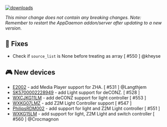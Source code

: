 [![downloads](https://img.shields.io/github/downloads/xaviml/controllerx/VERSION_TAG/total?style=for-the-badge)](http://github.com/xaviml/controllerx/releases/VERSION_TAG)

<!--:warning: This major/minor change contains a breaking change.-->

_This minor change does not contain any breaking changes._
_Note: Remember to restart the AppDaemon addon/server after updating to a new version._

<!--
## :pencil2: Features
-->

## :hammer: Fixes

- Check if `source_list` is None before treating as array [ #550 ] @kheyse

<!--
## :clock2: Performance
-->

<!--
## :scroll: Docs
-->

<!--
## :wrench: Refactor
-->

## :video_game: New devices

- [E2002](https://BASE_URL/controllerx/controllers/E2002) - add Media Player support for ZHA. [ #531 ] @Langthjem
- [SK5700002228949](https://BASE_URL/controllerx/controllers/SK5700002228949) - add Light support for deCONZ. [ #528 ]
- [WXCJKG11LM](https://BASE_URL/controllerx/controllers/WXCJKG11LM) - add deCONZ support for light controller [ #553 ]
- [WXKG07LMZ](https://BASE_URL/controllerx/controllers/WXKG07LMZ) - add Z2M Light Controller support [ #547 ]
- [PhilipsRDM002](https://BASE_URL/controllerx/controllers/PhilipsRDM002) - add support for light and Z2M Light controller [ #551 ]
- [WXKG15LM](https://BASE_URL/controllerx/controllers/WXKG15LM) - add support for light, Z2M Light and switch controller [ #560 ] @Crocmagnon
